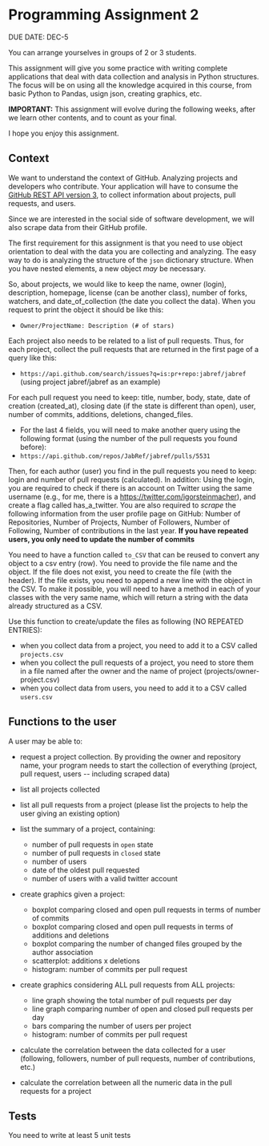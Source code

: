 # Programming Assignment 2

DUE DATE: DEC-5

You can arrange yourselves in groups of 2 or 3 students.

This assignment will give you some practice with writing complete applications that deal with data collection and analysis in Python structures.
The focus will be on using all the knowledge acquired in this course, from basic Python to Pandas, usign json, creating graphics, etc.

**IMPORTANT:** This assignment will evolve during the following weeks, after we learn other contents, and to count as your final.

I hope you enjoy this assignment.

## Context

We want to understand the context of GitHub. Analyzing projects and developers who contribute. 
Your application will have to consume the [GitHub REST API version 3](https://developer.github.com/v3/), 
to collect information about projects, pull requests, and users. 

Since we are interested in the social side of software development,  we will also scrape data from their GitHub profile.

The first requirement for this assignment is that you need to use object orientation to deal with the data you are collecting and analyzing.
The easy way to do is analyzing the structure of the `json` dictionary structure. When you have nested elements, a new object *may* be necessary.

So, about projects, we would like to keep the name, owner (login), description, homepage, license (can be another class), 
number of forks, watchers, and date_of_collection (the date you collect the data). When you request to print the object it should be like this:
* `Owner/ProjectName: Description (# of stars)`

Each project also needs to be related to a list of pull requests. Thus, for each project, collect the pull requests that 
are returned in the first page of a query like this:
* `https://api.github.com/search/issues?q=is:pr+repo:jabref/jabref` (using project jabref/jabref as an example)

For each pull request you need to keep: title, number, body, state, date of creation (created_at), 
closing date (if the state is different than open), user, number of commits, additions, deletions, changed_files. 

* For the last 4 fields, you will need to make another query using the following format (using the number of the pull requests
you found before):
* `https://api.github.com/repos/JabRef/jabref/pulls/5531`

Then, for each author (user) you find in the pull requests you need to keep: login and number of pull requests (calculated). 
In addition: Using the login, you are required to check if there is an account on Twitter using the same username (e.g., for me, there is a https://twitter.com/igorsteinmacher), and create a flag called has_a_twitter. 
You are also required to *scrape* the following information from the user profile page on GitHub: 
Number of Repositories, Number of Projects, Number of Followers, Number of Following, Number of contributions in the last year.
**If you have repeated users, you only need to update the number of commits**


You need to have a function called `to_CSV` that can be reused to convert any object to a csv entry (row). 
You need to provide the file name and the object. If the file does not exist, you need to create the file (with the header). 
If the file  exists, you need to append a new line with the object in the CSV. To make it possible, you will need to have a method
in each of your classes with the very same name, which will return a string with the data already structured as a CSV.


Use this function to create/update the files as following (NO REPEATED ENTRIES):
* when you collect data from a project, you need to add it to a CSV called `projects.csv`
* when you collect the pull requests of a project, you need to store them in a file named after the owner and the name of project 
(projects/owner-project.csv) 
* when you collect data from users, you need to add it to a CSV called `users.csv` 


## Functions to the user
A user may be able to:
* request a project collection. By providing the owner and repository name, your program needs to start the collection of everything
(project, pull request, users -- including scraped data)
* list all projects collected
* list all pull requests from a project (please list the projects to help the user giving an existing option)
* list the summary of a project, containing:
   - number of pull requests in `open` state
   - number of pull requests in `closed` state
   - number of users
   - date of the oldest pull requested
   - number of users with a valid twitter account
   
* create graphics given a project:
   - boxplot comparing closed and open pull requests in terms of number of commits
   - boxplot comparing closed and open pull requests in terms of additions and deletions
   - boxplot comparing the number of changed files grouped by the author association
   - scatterplot: additions x deletions
   - histogram: number of commits per pull request
 
 * create graphics considering ALL pull requests from ALL projects:
   - line graph showing the total number of pull requests per day
   - line graph comparing number of open and closed pull requests per day
   - bars comparing the number of users per project
   - histogram: number of commits per pull request

* calculate the correlation between the data collected for a user 
(following, followers, number of pull requests, number of contributions, etc.)

* calculate the correlation between all the numeric data in the pull requests for a project


 ## Tests
 You need to write at least 5 unit tests 
    
   
   
